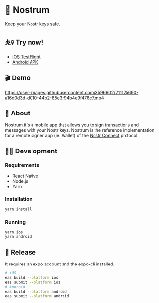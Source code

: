 # 🌊 Nostrum
Keep your Nostr keys safe. 

## ⛹️‍♀️ Try now!

- [iOS TestFlight](https://testflight.apple.com/join/JIbjvN2p)
- [Android APK](https://expo.dev//accounts/nostr-connect/projects/nostrum/builds/71876b06-878f-480b-908c-b81f7f18e8b7)

## 🎬 Demo
https://user-images.githubusercontent.com/3596602/211125690-a16d0d3d-d010-44b2-85e3-94b4e9f476c7.mp4

## 📖 About

Nostrum it's a mobile app that allows you to sign transactions and messages with your Nostr keys. 
Nostrum is the reference implementation for a remote signer app (ie. Wallet) of the [Nostr Connect](https://github.com/nostr-connect/nips/blob/nostr-connect/46.md) protocol.


## 👩‍💻 Development

### Requirements

- React Native
- Node.js
- Yarn


### Installation

```bash
yarn install
```

### Running

```bash
yarn ios
yarn android
```

## 🚢 Release

It requires an expo account and the expo-cli installed.

```bash
# iOS
eas build --platform ios
eas submit --platform ios
# Android
eas build --platform android
eas submit --platform android
```

